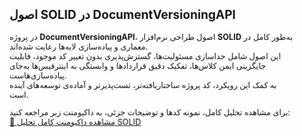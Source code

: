 ## اصول SOLID در DocumentVersioningAPI

در پروژه **DocumentVersioningAPI**، اصول طراحی نرم‌افزار **SOLID** به‌طور کامل در معماری و پیاده‌سازی لایه‌ها رعایت شده‌اند.  
این اصول شامل جداسازی مسئولیت‌ها، گسترش‌پذیری بدون تغییر کد موجود، قابلیت جایگزینی ایمن کلاس‌ها، تفکیک دقیق قراردادها و وابستگی به اینترفیس‌ها به‌جای پیاده‌سازی‌هاست.  
به کمک این رویکرد، کد پروژه ساختاریافته‌تر، تست‌پذیرتر و آماده‌ی توسعه‌های آینده است.

برای مشاهده تحلیل کامل، نمونه کدها و توضیحات جزئی، به داکیومنت زیر مراجعه کنید:  
[📄 مشاهده داکیومنت کامل تحلیل SOLID](docs/SOLID-Analysis.pdf)
